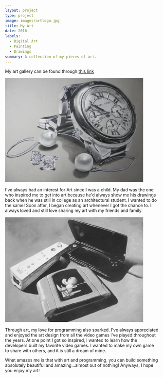 ```yaml
---
layout: project
type: project
image: images/artlogo.jpg
title: My Art
date: 2016
labels:
  - Digital Art
  - Painting
  - Drawings
summary: A collection of my pieces of art.
---
```


My art gallery can be found through [this link](http://xiloria.deviantart.com/)

<img src="../images/my_art2.jpg" style="max-width:90%;">

I've always had an interest for Art since I was a child. My dad was the one who inspired me to get into art because he'd always show me 
his drawings back when he was still in college as an architectural student. 
I wanted to do the same! Soon after, I began creating art whenever I got the chance to. 
I always loved and still love sharing my art with my friends and family.

<img src="../images/my_art3.jpg" style="max-width:90%;">

Through art, my love for programming also sparked. I've always appreciated and enjoyed the art design from all the video games I've played
throughout the years. At one point I got so inspired, I wanted to learn how the developers built my favorite video games. I wanted to make
my own game to share with others, and it is still a dream of mine. 

What amazes me is that with art and programming, you can build something absolutely beautiful and amazing...almost out of nothing!
Anyways, I hope you enjoy my art!
